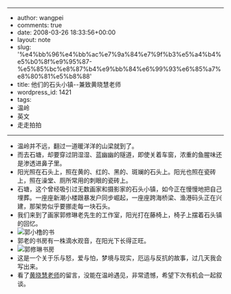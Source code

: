 - --
- author: wangpei
- comments: true
- date: 2008-03-26 18:33:56+00:00
- layout: note
- slug: '%e4%bb%96%e4%bb%ac%e7%9a%84%e7%9f%b3%e5%a4%b4%e5%b0%8f%e9%95%87-%e5%85%bc%e8%87%b4%e9%bb%84%e6%99%93%e6%85%a7%e8%80%81%e5%b8%88'
- title: 他们的石头小镇--兼致黄晓慧老师
- wordpress_id: 1421
- tags:
- 温岭
- 英文
- 走走拍拍
- --
- 温岭并不远，翻过一道暖洋洋的山梁就到了。
- 而去石塘，却要穿过阴湿湿、蓝幽幽的隧道，即使关着车窗，浓重的鱼腥味还是渗透进鼻子里。
- 阳光照在石头上，照在黄的、红的、黑的、斑斓的石头上。阳光也照在瓷砖上，照在澡堂、厕所常用的刺眼的瓷砖上。
- 石塘，这个曾经吸引过无数画家和摄影家的石头小镇，如今正在慢慢地把自己埋葬。一座座新潮小楼跟暴发户同步崛起，一座座跨海桥梁、渔港码头正在兴建，那架势似乎要挪走每一块石头。
- 我们来到了画家郭修琳老先生的工作室，阳光打在藤椅上，椅子上摆着石头镇的回忆。
- ![郭小橹的书](http://pic.yupoo.com/ctb.my/7907254dceda/medium.jpg)
- 郭老的书房有一株滴水观音，在阳光下长得正旺。
- ![郭修琳书房](http://pic.yupoo.com/ctb.my/7726654dcedb/medium.jpg)
- 这是一个关于乐与怒，爱与怕，梦境与现实，厄运与反抗的故事，过几天我会写出来。
- 看了[黄晓慧老师](http://hxh13355866579.blog.moobol.com/)的留言，没能在温岭遇见，非常遗憾，希望下次有机会一起叙谈。
